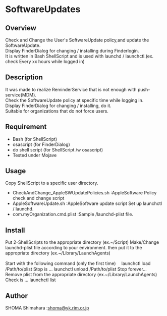 # SoftwareUpdates

## Overview
Check and Change the User's SoftwareUpdate policy,and update the SoftwareUpdate.  
Display FinderDialog for changing / installing during Finderlogin.  
It is written in Bash ShellScript and is used with launchd / launchctl.(ex. check Every xx hours while logged in)  

## Description
It was made to realize ReminderService that is not enough with push-service(MDM).  
Check the SoftwareUpdate policy at specific time while logging in.  
Display FinderDialog for changing / installing, do it.  
Suitable for organizations that do not force users.  

## Requirement
- Bash (for ShellScript)
 - osascript (for FinderDialog)
 - do shell script (for ShellScript /w osascript)
- Tested under Mojave

## Usage
Copy ShellScript to a specific user directory.
- CheckAndChange_AppleSWUpdatePolicies.sh :AppleSoftware Policy check and change script
- AppleSoftwareUpdate.sh                  :AppleSoftware update script
Set up launchctl / launchd.
- com.myOrganization.cmd.plist            :Sample /launchd-plist file.

## Install
Put 2-ShellScripts to the appropriate directory  (ex.~/Script)
Make/Change launchd-plist file according to your environment.
then put it to the appropriate directory (ex.~/Library/LaunchAgents)

Start with the following command (only the first time)
　launchctl load /Path/to/plist
Stop is ...
  launchctl unload /Path/to/plist
Stop forever...
  Remove plist from the appropriate directory  (ex.~/Library/LaunchAgents)
Check is ...
  launchctl list

## Author
SHOMA Shimahara :<shoma@yk.rim.or.jp>
